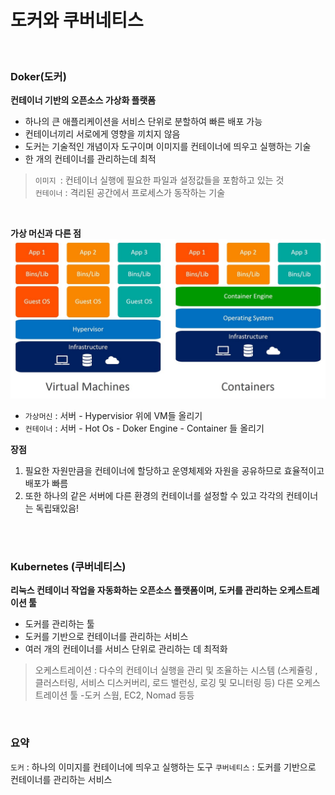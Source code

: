 # 도커와 쿠버네티스

<br>

### Doker(도커)

**컨테이너 기반의 오픈소스 가상화 플랫폼**
- 하나의 큰 애플리케이션을 서비스 단위로 분할하여 빠른 배포 가능
- 컨테이너끼리 서로에게 영향을 끼치지 않음
- 도커는 기술적인 개념이자 도구이며 이미지를 컨테이너에 띄우고 실행하는 기술
- 한 개의 컨테이너를 관리하는데 최적

> `이미지 `: 컨테이너 실행에 필요한 파일과 설정값들을 포함하고 있는 것  
> `컨테이너` : 격리된 공간에서 프로세스가 동작하는 기술

<br>
  
**가상 머신과 다른 점**
![doker](./image/doker.jpeg) 
  
- `가상머신` : 서버 - Hypervisior 위에 VM들 올리기
- `컨테이너` : 서버 - Hot Os - Doker Engine - Container 들 올리기
  
**장점**
1. 필요한 자원만큼을 컨테이너에 할당하고 운영체제와 자원을 공유하므로 효율적이고 배포가 빠름
2. 또한 하나의 같은 서버에 다른 환경의 컨테이너를 설정할 수 있고 각각의 컨테이너는 독립돼있음!

<br>

<br>

### Kubernetes (쿠버네티스)
**리눅스 컨테이너 작업을 자동화하는 오픈소스 플랫폼이며, 도커를 관리하는 오케스트레이션 툴**  
- 도커를 관리하는 툴
- 도커를 기반으로 컨테이너를 관리하는 서비스
- 여러 개의 컨테이너를 서비스 단위로 관리하는 데 최적화

> 오케스트레이션 : 다수의 컨테이너 실행을 관리 및 조율하는 시스템 (스케쥴링 , 클러스터링, 서비스 디스커버리, 로드 밸런싱, 로깅 및 모니터링 등)
다른 오케스트레이션 툴 -도커 스웜, EC2, Nomad 등등

<br>

### 요약
`도커` : 하나의 이미지를 컨테이너에 띄우고 실행하는 도구
`쿠버네티스` : 도커를 기반으로 컨테이너를 관리하는 서비스